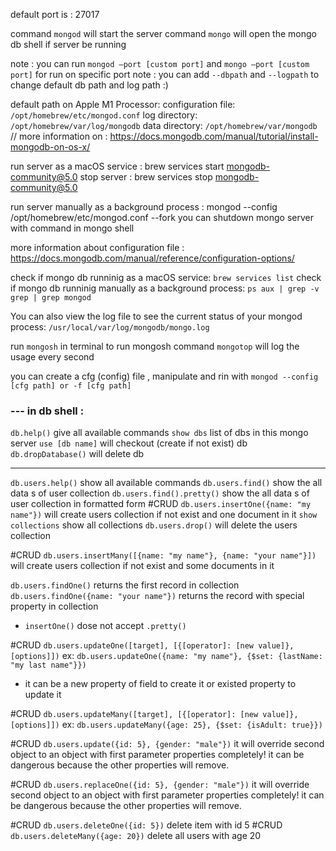 default port is : 27017

command `mongod` will start the server 
command `mongo` will open the mongo db shell if server be running

note : you can run `mongod —port [custom port]` and `mongo —port [custom port]` for run on specific port
note : you can add `--dbpath` and `--logpath` to change default db path and log path :)


default path on Apple M1 Processor: 
configuration file: `/opt/homebrew/etc/mongod.conf`
log directory: `/opt/homebrew/var/log/mongodb`
data directory: `/opt/homebrew/var/mongodb`
// more information on : https://docs.mongodb.com/manual/tutorial/install-mongodb-on-os-x/

run server as a macOS service : brew services start mongodb-community@5.0
stop server : brew services stop mongodb-community@5.0

run server manually as a background process : mongod --config /opt/homebrew/etc/mongod.conf --fork
you can shutdown mongo server with command in mongo shell

more information about configuration file : https://docs.mongodb.com/manual/reference/configuration-options/

check if mongo db runninig as a macOS service: `brew services list`
check if mongo db runninig manually as a background process: `ps aux | grep -v grep | grep mongod`

You can also view the log file to see the current status of your mongod process: `/usr/local/var/log/mongodb/mongo.log`

run `mongosh` in terminal to run mongosh
command `mongotop` will log the usage every second

you can create a cfg (config) file , manipulate and rin with `mongod --config [cfg path] or -f [cfg path]`

 ### --- in db shell :

 `db.help()` give all available commands
 `show dbs` list of dbs in this mongo server
 `use [db name]` will checkout (create if not exist) db
 `db.dropDatabase()` will delete db

 -----
 `db.users.help()` show all available commands
 `db.users.find()` show the all data s of user collection
 `db.users.find().pretty()` show the all data s of user collection in formatted form
 #CRUD `db.users.insertOne({name: "my name"})` will create users collection if not exist and one document in it
 `show collections` show all collections
 `db.users.drop()` will delete the users collection

 #CRUD `db.users.insertMany([{name: "my name"}, {name: "your name"}])` will create users collection if not exist and some documents in it

 `db.users.findOne()` returns the first record in collection
 `db.users.findOne({name: "your name"})` returns the record with special property in collection
 * `insertOne()` dose not accept `.pretty()`

#CRUD `db.users.updateOne([target], [{[operator]: [new value]}, [options]])`
ex: `db.users.updateOne({name: "my name"}, {$set: {lastName: "my last name"}})`
* it can be a new property of field to create it or existed property to update it

#CRUD `db.users.updateMany([target], [{[operator]: [new value]}, [options]])`
ex: `db.users.updateMany({age: 25}, {$set: {isAdult: true}})`

#CRUD `db.users.update({id: 5}, {gender: "male"})` it will override second object to an object with first parameter properties completely! it can be dangerous because the other properties will remove.

#CRUD `db.users.replaceOne({id: 5}, {gender: "male"})` it will override second object to an object with first parameter properties completely! it can be dangerous because the other properties will remove.

#CRUD `db.users.deleteOne({id: 5})` delete item with id 5
#CRUD `db.users.deleteMany({age: 20})` delete all users with age 20